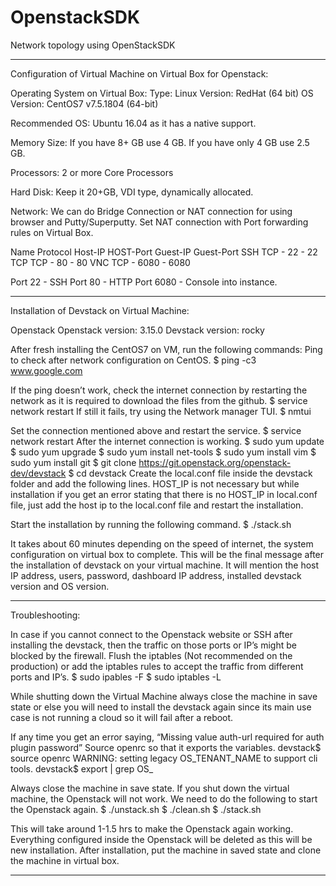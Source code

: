 # OpenstackSDK
Network topology using OpenStackSDK

--------------------------------------------------------------------------------------

Configuration of Virtual Machine on Virtual Box for Openstack:

Operating System on Virtual Box:
Type: Linux
Version: RedHat (64 bit)
OS Version: CentOS7 v7.5.1804 (64-bit)

Recommended OS:
Ubuntu 16.04 as it has a native support.

Memory Size:
If you have 8+ GB use 4 GB.
If you have only 4 GB use 2.5 GB.

Processors:
2 or more Core Processors

Hard Disk:
Keep it 20+GB, VDI type, dynamically allocated.

Network:
We can do Bridge Connection or NAT connection for using browser and Putty/Superputty.
Set NAT connection with Port forwarding rules on Virtual Box.

Name  Protocol  Host-IP  HOST-Port  Guest-IP  Guest-Port
SSH   TCP       -        22         -         22
TCP   TCP       -        80         -         80
VNC   TCP       -        6080       -         6080

Port 22 - SSH
Port 80 - HTTP
Port 6080 - Console into instance.

--------------------------------------------------------------------------------------

Installation of Devstack on Virtual Machine:

Openstack
Openstack version: 3.15.0
Devstack version: rocky

After fresh installing the CentOS7 on VM, run the following commands:
Ping to check after network configuration on CentOS.
$ ping -c3 www.google.com

If the ping doesn’t work, check the internet connection by restarting the network as it is required to download the files from the github.
$ service network restart
If still it fails, try using the Network manager TUI.
$ nmtui

Set the connection mentioned above and restart the service.
$ service network restart
After the internet connection is working.
$ sudo yum update
$ sudo yum upgrade
$ sudo yum install net-tools
$ sudo yum install vim
$ sudo yum install git
$ git clone https://git.openstack.org/openstack-dev/devstack
$ cd devstack
Create the local.conf file inside the devstack folder and add the following lines.
HOST_IP is not necessary but while installation if you get an error stating that there is no HOST_IP in local.conf file, just add the host ip to the local.conf file and restart the installation.

Start the installation by running the following command.
$ ./stack.sh

It takes about 60 minutes depending on the speed of internet, the system configuration on virtual box to complete.
This will be the final message after the installation of devstack on your virtual machine.
It will mention the host IP address, users, password, dashboard IP address, installed devstack version and OS version.

--------------------------------------------------------------------------------------

Troubleshooting:

In case if you cannot connect to the Openstack website or SSH after installing the devstack, then the traffic on those ports or IP’s might be blocked by the firewall.
Flush the iptables (Not recommended on the production) or add the iptables rules to accept the traffic from different ports and IP’s.
$ sudo ipables -F
$ sudo iptables -L

While shutting down the Virtual Machine always close the machine in save state or else you will need to install the devstack again since its main use case is not running a cloud so it will fail after a reboot.

If any time you get an error saying, “Missing value auth-url required for auth plugin password”
Source openrc so that it exports the variables.
devstack$ source openrc
WARNING: setting legacy OS_TENANT_NAME to support cli tools.
devstack$ export | grep OS_

Always close the machine in save state. If you shut down the virtual machine, the Openstack will not work. We need to do the following to start the Openstack again.
$ ./unstack.sh
$ ./clean.sh
$ ./stack.sh

This will take around 1-1.5 hrs to make the Openstack again working. Everything configured inside the Openstack will be deleted as this will be new installation.
After installation, put the machine in saved state and clone the machine in virtual box.

--------------------------------------------------------------------------------------
